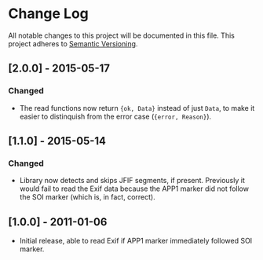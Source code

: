 # Change Log

All notable changes to this project will be documented in this file.
This project adheres to [Semantic Versioning](http://semver.org/).

## [2.0.0] - 2015-05-17
### Changed
- The read functions now return `{ok, Data}` instead of just `Data`, to make it easier
  to distinquish from the error case (`{error, Reason}`).

## [1.1.0] - 2015-05-14
### Changed
- Library now detects and skips JFIF segments, if present. Previously it would fail
  to read the Exif data because the APP1 marker did not follow the SOI marker (which
  is, in fact, correct).

## [1.0.0] - 2011-01-06
- Initial release, able to read Exif if APP1 marker immediately followed SOI marker.
